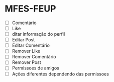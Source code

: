 # MFES-FEUP

- [ ] Comentário
- [ ] Like
- [ ] ditar informação do perfil
- [ ] Editar Post
- [ ] Editar Comentário
- [ ] Remover Like
- [ ] Remover Comentário
- [ ] Remover Post
- [ ] Permissoes de amigos 
- [ ] Ações diferentes dependendo das permissoes
